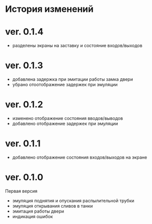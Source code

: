 # История изменений

# ver. 0.1.4
- разделены экраны на заставку и состояние входов/выходов

# ver. 0.1.3
- добавлена задержка при эмитации работы замка двери
- убрано отоотображение задержек при эмуляции

# ver. 0.1.2
- изменено отображение состояния вводов/выводов
- добавлено отображение задержек при эмуляции

# ver. 0.1.1
- добавлено отображение состояния входов/выходов на экране

# ver. 0.1.0
Первая версия
- эмуляция поднятия и опускания распылительной трубки
- эмуляция открывания сливов в танки
- эмитация работы двери
- индикация ошибок
